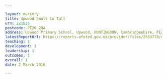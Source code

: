 ```yaml
---

layout: nursery
title: Upwood Small to Tall
urn: 221835
postcode: PE26 2QA
address: Upwood Primary School, Upwood, HUNTINGDON, Cambridgeshire, PE26 2QA
latestReportUrl: https://reports.ofsted.gov.uk/provider/files/2553778/urn/221835.pdf
teaching: 1
development: 1
leadership: 1
outcomes: 1
overall: 1
date: 2 March 2016

---
```

